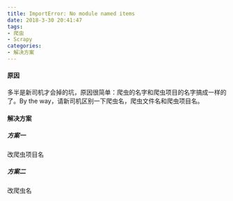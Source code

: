 ```yaml
---
title: ImportError: No module named items
date: 2018-3-30 20:41:47
tags:
- 爬虫
- Scrapy
categories:
- 解决方案
---
```


#### 原因

多半是新司机才会掉的坑，原因很简单：爬虫的名字和爬虫项目的名字搞成一样的了。By the way，请新司机区别一下爬虫名，爬虫文件名和爬虫项目名。

#### 解决方案

##### 方案一

改爬虫项目名

##### 方案二

改爬虫名